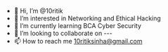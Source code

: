 - 👋 Hi, I’m @10ritik
- 👀 I’m interested in Networking and Ethical Hacking 
- 🌱 I’m currently learning BCA Cyber Security
- 💞️ I’m looking to collaborate on ---
- 📫 How to reach me 10ritiksinha@gmail.com
<!---
10ritik/10ritik is a ✨ special ✨ repository because its `README.md` (this file) appears on your GitHub profile.
You can click the Preview link to take a look at your changes.
--->

